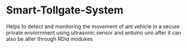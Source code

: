 # Smart-Tollgate-System
Helps to detect and monitoring the movement of ant vehicle in a secure private enviornment using ultrasonic sensor and arduino uno after it can also be alter through RDid modukes
